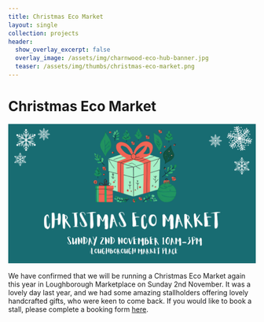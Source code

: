 ```yaml
---
title: Christmas Eco Market
layout: single
collection: projects
header:
  show_overlay_excerpt: false
  overlay_image: /assets/img/charnwood-eco-hub-banner.jpg
  teaser: /assets/img/thumbs/christmas-eco-market.png
---
```


# Christmas Eco Market

![Christmas Eco Market](/assets/img/christmas-market-2025.png)

We have confirmed that we will be running a Christmas Eco Market again this year in Loughborough Marketplace on Sunday 2nd November. It was a lovely day last year, and we had some amazing stallholders offering lovely handcrafted gifts, who were keen to come back. If you would like to book a stall, please complete a booking form [here](https://forms.gle/251BuviM8sUUjtHE6).

